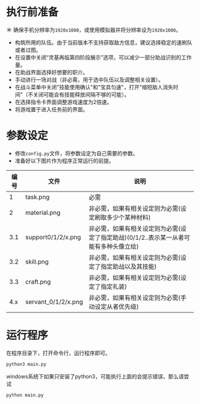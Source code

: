 # 执行前准备

:sunny:  确保手机分辨率为`1920x1080`，或使用模拟器并将分辨率设为`1920x1080`。

* 构筑所用的队伍。由于当前版本不支持获取敌方信息，建议选择稳定的速刷队或者过图。
* 在设置中关闭“灵基再临第四阶段展示”选项，可以减少一部分助战识别的工作量。
* 在助战界面选择好想要的职介。
* 手动进行一场对战（非必需，用于选中队伍以及调整相关设置）。
* 在战斗菜单中关闭"技能使用确认"和"宝具匀速"，打开"缩短敌人消失时间"（不关闭可能会有技能释放间隔不够的可能）。
* 在选择指令卡界面调整游戏速度为2倍速。
* 将游戏置于进入任务前的界面。

# 参数设定

* 修改`config.py`文件，将参数设定为自己需要的参数。
* 准备好以下图片作为程序正常运行的前提。

| 编号 | 文件                | 说明                                                         |
| ---- | ------------------- | ------------------------------------------------------------ |
| 1    | task.png            | 必需                                                         |
| 2    | material.png        | 非必需，如果有相关设定则为必需(设定刷取多少个某种材料)       |
| 3.1  | support0/1/2/x.png  | 非必需，如果有相关设定则为必需(设定了指定助战)(0/1/2..表示某一从者可能有多种头像立绘) |
| 3.2  | skill.png           | 非必需，如果有相关设定则为必需(设定了指定助战以及其技能)     |
| 3.3  | craft.png           | 非必需，如果有相关设定则为必需(设定了指定礼装)               |
| 4.x  | servant_0/1/2/x.png | 非必需，如果有相关设定则为必需(手动设定从者优先级)           |

# 运行程序

在程序目录下，打开命令行，运行程序即可。

```python
python3 main.py
```

windows系统下如果只安装了python3，可能执行上面的会提示错误，那么请尝试
```python
python main.py
```